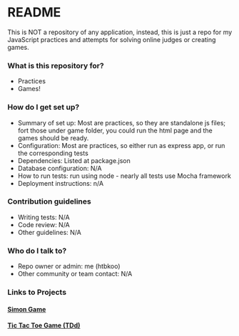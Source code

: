 # README #

This is NOT a repository of any application, instead, this is just a repo for my JavaScript practices and attempts for solving online judges or creating games.

### What is this repository for? ###

* Practices
* Games!

### How do I get set up? ###

* Summary of set up: Most are practices, so they are standalone js files; fort those under game folder, you could run the html page and the games should be ready.
* Configuration: Most are practices, so either run as express app, or run the corresponding tests
* Dependencies: Listed at package.json
* Database configuration: N/A
* How to run tests: run using node - nearly all tests use Mocha framework
* Deployment instructions: n/A

### Contribution guidelines ###

* Writing tests: N/A
* Code review: N/A
* Other guidelines: N/A

### Who do I talk to? ###

* Repo owner or admin: me (htbkoo)
* Other community or team contact: N/A

### Links to Projects ###

#### [Simon Game](https://github.com/htbkoo/javascript/tree/master/src/main/javascript/online/free_code_camp/advanced_front_end_development_projects/build_a_simon_game)
#### [Tic Tac Toe Game (TDd)](https://github.com/htbkoo/javascript/tree/master/src/main/javascript/online/free_code_camp/advanced_front_end_development_projects/build_a_tic_tac_toe_game)
